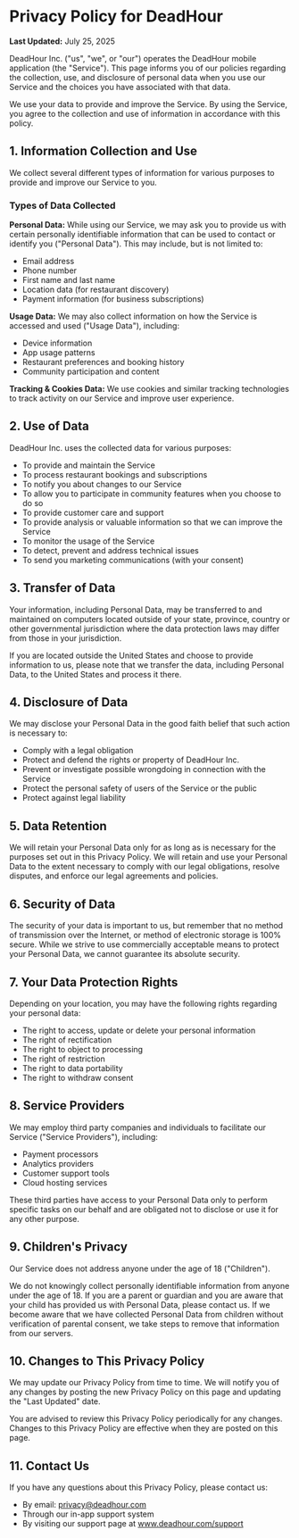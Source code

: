 # Privacy Policy for DeadHour

**Last Updated:** July 25, 2025

DeadHour Inc. ("us", "we", or "our") operates the DeadHour mobile application (the "Service"). This page informs you of our policies regarding the collection, use, and disclosure of personal data when you use our Service and the choices you have associated with that data.

We use your data to provide and improve the Service. By using the Service, you agree to the collection and use of information in accordance with this policy.

## 1. Information Collection and Use

We collect several different types of information for various purposes to provide and improve our Service to you.

### Types of Data Collected

**Personal Data:** While using our Service, we may ask you to provide us with certain personally identifiable information that can be used to contact or identify you ("Personal Data"). This may include, but is not limited to:
- Email address
- Phone number
- First name and last name
- Location data (for restaurant discovery)
- Payment information (for business subscriptions)

**Usage Data:** We may also collect information on how the Service is accessed and used ("Usage Data"), including:
- Device information
- App usage patterns
- Restaurant preferences and booking history
- Community participation and content

**Tracking & Cookies Data:** We use cookies and similar tracking technologies to track activity on our Service and improve user experience.

## 2. Use of Data

DeadHour Inc. uses the collected data for various purposes:

- To provide and maintain the Service
- To process restaurant bookings and subscriptions
- To notify you about changes to our Service
- To allow you to participate in community features when you choose to do so
- To provide customer care and support
- To provide analysis or valuable information so that we can improve the Service
- To monitor the usage of the Service
- To detect, prevent and address technical issues
- To send you marketing communications (with your consent)

## 3. Transfer of Data

Your information, including Personal Data, may be transferred to and maintained on computers located outside of your state, province, country or other governmental jurisdiction where the data protection laws may differ from those in your jurisdiction.

If you are located outside the United States and choose to provide information to us, please note that we transfer the data, including Personal Data, to the United States and process it there.

## 4. Disclosure of Data

We may disclose your Personal Data in the good faith belief that such action is necessary to:

- Comply with a legal obligation
- Protect and defend the rights or property of DeadHour Inc.
- Prevent or investigate possible wrongdoing in connection with the Service
- Protect the personal safety of users of the Service or the public
- Protect against legal liability

## 5. Data Retention

We will retain your Personal Data only for as long as is necessary for the purposes set out in this Privacy Policy. We will retain and use your Personal Data to the extent necessary to comply with our legal obligations, resolve disputes, and enforce our legal agreements and policies.

## 6. Security of Data

The security of your data is important to us, but remember that no method of transmission over the Internet, or method of electronic storage is 100% secure. While we strive to use commercially acceptable means to protect your Personal Data, we cannot guarantee its absolute security.

## 7. Your Data Protection Rights

Depending on your location, you may have the following rights regarding your personal data:

- The right to access, update or delete your personal information
- The right of rectification
- The right to object to processing
- The right of restriction
- The right to data portability
- The right to withdraw consent

## 8. Service Providers

We may employ third party companies and individuals to facilitate our Service ("Service Providers"), including:
- Payment processors
- Analytics providers
- Customer support tools
- Cloud hosting services

These third parties have access to your Personal Data only to perform specific tasks on our behalf and are obligated not to disclose or use it for any other purpose.

## 9. Children's Privacy

Our Service does not address anyone under the age of 18 ("Children").

We do not knowingly collect personally identifiable information from anyone under the age of 18. If you are a parent or guardian and you are aware that your child has provided us with Personal Data, please contact us. If we become aware that we have collected Personal Data from children without verification of parental consent, we take steps to remove that information from our servers.

## 10. Changes to This Privacy Policy

We may update our Privacy Policy from time to time. We will notify you of any changes by posting the new Privacy Policy on this page and updating the "Last Updated" date.

You are advised to review this Privacy Policy periodically for any changes. Changes to this Privacy Policy are effective when they are posted on this page.

## 11. Contact Us

If you have any questions about this Privacy Policy, please contact us:
- By email: privacy@deadhour.com
- Through our in-app support system
- By visiting our support page at www.deadhour.com/support